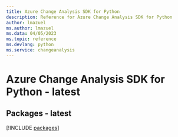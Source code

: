 ```yaml
---
title: Azure Change Analysis SDK for Python
description: Reference for Azure Change Analysis SDK for Python
author: lmazuel
ms.author: lmazuel
ms.data: 04/05/2023
ms.topic: reference
ms.devlang: python
ms.service: changeanalysis
---
```

# Azure Change Analysis SDK for Python - latest
## Packages - latest
[!INCLUDE [packages](change-analysis-index.md)]